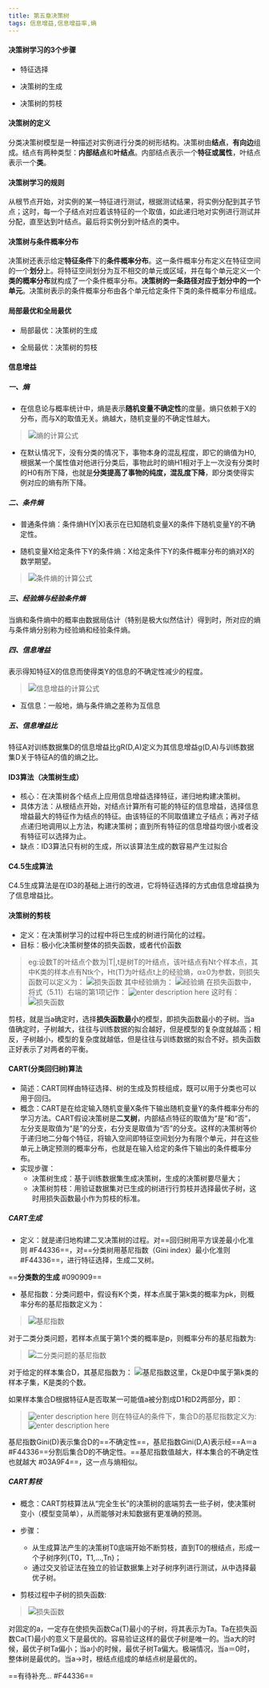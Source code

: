 ```yaml
---
title: 第五章决策树
tags: 信息增益,信息增益率,熵
---
```


#### 决策树学习的3个步骤
* 特征选择

* 决策树的生成

* 决策树的剪枝

#### 决策树的定义
分类决策树模型是一种描述对实例进行分类的树形结构。决策树由**结点**，**有向边**组成。结点有两种类型：**内部结点**和**叶结点**。内部结点表示一个**特征或属性**，叶结点表示一个**类**。

#### 决策树学习的规则
从根节点开始，对实例的某一特征进行测试，根据测试结果，将实例分配到其子节点；这时，每一个子结点对应着该特征的一个取值，如此递归地对实例进行测试并分配，直至达到叶结点。最后将实例分到叶结点的类中。

#### 决策树与条件概率分布

决策树还表示给定**特征条件**下的**条件概率分布**。这一条件概率分布定义在特征空间的一个**划分**上。将特征空间划分为互不相交的单元或区域，并在每个单元定义一个**类的概率分布**就构成了一个条件概率分布。**决策树的一条路径对应于划分中的一个单元**。决策树表示的条件概率分布由各个单元给定条件下类的条件概率分布组成。

#### 局部最优和全局最优

* 局部最优：决策树的生成

* 全局最优：决策树的剪枝

#### 信息增益

##### 一、熵
*  在信息论与概率统计中，熵是表示**随机变量不确定性**的度量。熵只依赖于X的分布，而与X的取值无关。熵越大，随机变量的不确定性越大。
>![熵的计算公式](./images/1568771253647.png)

* 在默认情况下，没有分类的情况下，事物本身的混乱程度，即它的熵值为H0, 根据某一个属性值对他进行分类后，事物此时的熵H1相对于上一次没有分类时的H0有所下降，也就是**分类提高了事物的纯度，混乱度下降**，即分类使得实例对应的熵有所下降。

##### 二、条件熵
* 普通条件熵：条件熵H(Y|X)表示在已知随机变量X的条件下随机变量Y的不确定性。

* 随机变量X给定条件下Y的条件熵：X给定条件下Y的条件概率分布的熵对X的数学期望。
>![条件熵的计算公式](./images/1568771291239.png)
##### 三、经验熵与经验条件熵
当熵和条件熵中的概率由数据局估计（特别是极大似然估计）得到时，所对应的熵与条件熵分别称为经验熵和经验条件熵。

##### 四、信息增益
表示得知特征X的信息而使得类Y的信息的不确定性减少的程度。
>![信息增益的计算公式](./images/1568771331865.png)
* 互信息：一般地，熵与条件熵之差称为互信息

##### 五、信息增益比
特征A对训练数据集D的信息增益比gR(D,A)定义为其信息增益g(D,A)与训练数据集D关于特征A的值的熵之比。

#### ID3算法（决策树生成）

* 核心：在决策树各个结点上应用信息增益选择特征，递归地构建决策树。
* 具体方法：从根结点开始，对结点计算所有可能的特征的信息增益，选择信息增益最大的特征作为结点的特征。由该特征的不同取值建立子结点；再对子结点递归地调用以上方法，构建决策树；直到所有特征的信息增益均很小或者没有特征可以选择为止。
* 缺点：ID3算法只有树的生成，所以该算法生成的数容易产生过拟合

#### C4.5生成算法
C4.5生成算法是在ID3的基础上进行的改进，它将特征选择的方式由信息增益换为了信息增益比。

#### 决策树的剪枝
* 定义：在决策树学习的过程中将已生成的树进行简化的过程。
* 目标：极小化决策树整体的损失函数，或者代价函数

>eg:设数T的叶结点个数为|T|,t是树T的叶结点，该叶结点有Nt个样本点，其中K类的样本点有Ntk个，Ht(T)为叶结点t上的经验熵，α≥0为参数，则损失函数可以定义为：
>![损失函数](./images/1568771069118.png)
>其中经验熵为：
>![经验熵](./images/1568771109750.png)
>在损失函数中，将式（5.11）右端的第1项记作：
>![enter description here](./images/1568771149315.png)
>这时有：
>![损失函数](./images/1568771166424.png)

剪枝，就是当a确定时，选择**损失函数最小**的模型，即损失函数最小的子树。当a值确定时，子树越大，往往与训练数据的拟合越好，但是模型的复杂度就越高；相反，子树越小，模型的复杂度就越低，但是往往与训练数据的拟合不好。损失函数正好表示了对两者的平衡。

#### CART(分类回归树)算法
* 简述：CART同样由特征选择、树的生成及剪枝组成，既可以用于分类也可以用于回归。
* 概念：CART是在给定输入随机变量X条件下输出随机变量Y的条件概率分布的学习方法。CART假设决策树是**二叉树**，内部结点特征的取值为“是”和“否”，左分支是取值为“是”的分支，右分支是取值为“否”的分支。这样的决策树等价于递归地二分每个特征，将输入空间即特征空间划分为有限个单元，并在这些单元上确定预测的概率分布，也就是在输入给定的条件下输出的条件概率分布。
* 实现步骤：
	* 决策树生成：基于训练数据集生成决策树，生成的决策树要尽量大；
	* 决策树剪枝：用验证数据集对已生成的树进行行剪枝并选择最优子树，这时用损失函数最小作为剪枝的标准。

##### CART生成

* 定义：就是递归地构建二叉决策树的过程。对==回归树用平方误差最小化准则 #F44336==，对==分类树用基尼指数（Gini index）最小化准则 #F44336==，进行特征选择，生成二叉树。


==**分类数的生成** #090909==
* 基尼指数：分类问题中，假设有K个类，样本点属于第k类的概率为pk，则概率分布的基尼指数定义为：
> ![基尼指数](./images/1568773332064.png)

对于二类分类问题，若样本点属于第1个类的概率是p，则概率分布的基尼指数为:
>![二分类问题的基尼指数](./images/1568773382582.png)

对于给定的样本集合D，其基尼指数为：
![基尼指数](./images/1568773428041.png)这里，Ck是D中属于第k类的样本子集，K是类的个数。

如果样本集合D根据特征A是否取某一可能值a被分割成D1和D2两部分，即：
>![enter description here](./images/1568773481381.png)
>则在特征A的条件下，集合D的基尼指数定义为:
>![enter description here](./images/1568773499500.png)

基尼指数Gini(D)表示集合D的==不确定性==，基尼指数Gini(D,A)表示经==A＝a #F44336==分割后集合D的不确定性。==基尼指数值越大，样本集合的不确定性也就越大 #03A9F4==，这一点与熵相似。

##### CART剪枝

* 概念：CART剪枝算法从“完全生长”的决策树的底端剪去一些子树，使决策树变小（模型变简单），从而能够对未知数据有更准确的预测。
* 步骤：
	* 从生成算法产生的决策树T0底端开始不断剪枝，直到T0的根结点，形成一个子树序列{T0，T1,…,Tn}；
	* 通过交叉验证法在独立的验证数据集上对子树序列进行测试，从中选择最优子树。

* 剪枝过程中子树的损失函数:
>![损失函数](./images/1568774355237.png)

对固定的a，一定存在使损失函数Ca(T)最小的子树，将其表示为Ta。Ta在损失函数Ca(T)最小的意义下是最优的。容易验证这样的最优子树是唯一的。当a大的时候，最优子树Ta偏小；当a小的时候，最优子树Ta偏大。极端情况，当a＝0时，整体树是最优的。当a→时，根结点组成的单结点树是最优的。

==有待补充... #F44336==